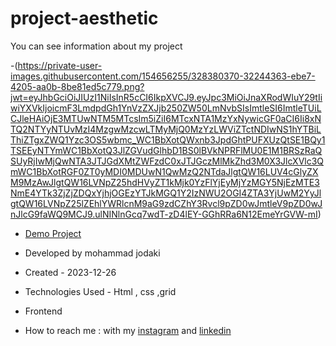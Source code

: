 ﻿# project-aesthetic
You can see information about my project

-(https://private-user-images.githubusercontent.com/154656255/328380370-32244363-ebe7-4205-aa0b-8be81ed5c779.png?jwt=eyJhbGciOiJIUzI1NiIsInR5cCI6IkpXVCJ9.eyJpc3MiOiJnaXRodWIuY29tIiwiYXVkIjoicmF3LmdpdGh1YnVzZXJjb250ZW50LmNvbSIsImtleSI6ImtleTUiLCJleHAiOjE3MTUwNTM5MTcsIm5iZiI6MTcxNTA1MzYxNywicGF0aCI6Ii8xNTQ2NTYyNTUvMzI4MzgwMzcwLTMyMjQ0MzYzLWViZTctNDIwNS1hYTBiLThiZTgxZWQ1Yzc3OS5wbmc_WC1BbXotQWxnb3JpdGhtPUFXUzQtSE1BQy1TSEEyNTYmWC1BbXotQ3JlZGVudGlhbD1BS0lBVkNPRFlMU0E1M1BRSzRaQSUyRjIwMjQwNTA3JTJGdXMtZWFzdC0xJTJGczMlMkZhd3M0X3JlcXVlc3QmWC1BbXotRGF0ZT0yMDI0MDUwN1QwMzQ2NTdaJlgtQW16LUV4cGlyZXM9MzAwJlgtQW16LVNpZ25hdHVyZT1kMjk0YzFlYjEyMjYzMGY5NjEzMTE3NmE4YTk3ZjZjZDQxYjhjOGEzYTJkMGQ1Y2IzNWU2OGI4ZTA3YjUwM2YyJlgtQW16LVNpZ25lZEhlYWRlcnM9aG9zdCZhY3Rvcl9pZD0wJmtleV9pZD0wJnJlcG9faWQ9MCJ9.ulNINlnGcq7wdT-zD4lEY-GGhRRa6N12EmeYrGVW-mI)

- [Demo Project](https://mohammadjodaki.github.io/project-aesthetic/)

- Developed by mohammad jodaki

- Created - 2023-12-26

- Technologies Used - Html , css ,grid

- Frontend

- How to reach me : with my [instagram](https://www.instagram.com/mohammad_jodaki_web) and [linkedin](https://www.linkedin.com/in/mohammad-jodakian/)
